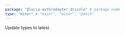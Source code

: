 ```yaml
---
package: "@lucia-auth/adapter-drizzle" # package name
type: "minor" # "major", "minor", "patch"
---
```


Update types to latest.